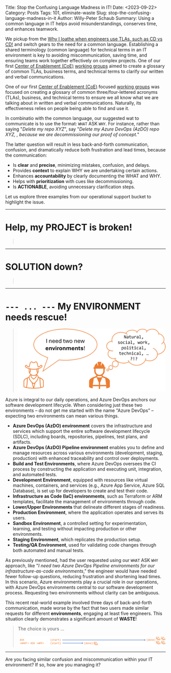 Title: Stop the Confusing Language Madness in IT!
Date: <2023-09-22>
Category: Posts 
Tags: 101, eliminate-waste
Slug: stop-the-confusing-language-madness-in-it
Author: Willy-Peter Schaub
Summary: Using a common language in IT helps avoid misunderstandings, conserves time, and enhances teamwork.

We pickup from the [Why I loathe when engineers use TLAs, such as CD vs CD!](./why-i-hate-tlas.html) and switch gears to the need for a common language. Establishing a shared terminology (common language) for technical terms in an IT environment is key to avoiding miscommunication, saving time, and ensuring teams work together effectively on complex projects. One of our first [Center of Enablement (CoE)](./ceremony-center-of-enablement.html) [working groups](./ceremony-working-group.html) aimed to create a glossary of common TLAs, business terms, and technical terms to clarify our written and verbal communications.

One of our first [Center of Enablement (CoE)](./ceremony-center-of-enablement.html) focused [working groups](./ceremony-working-group.html) was focused on creating a glossary of common three/four-lettered acronyms (TLAs), business, and technical terms to ensure we all know what we are talking about in written and verbal communications. Naturally, its effectiveness relies on people being able to find and use it.

In combinatio with the common language, our suggested wat to communicate is to use the format: ```WHAT``` ASK ```WHY```. For instance, rather than saying "_Delete my repo XYZ_", say "_Delete my Azure DevOps (AzDO) repo XYZ, <URL>, because we are decommissioning our proof of concept._" 

The latter question will result in less back-and-forth communication, confusion, and dramatically reduce both frustration and lead times, because the communication:

- Is **clear** and **precise**, minimizing mistakes, confusion, and delays.
- Provides **context** to explain WHY we are undertaking certain actions.
- Enhances **accountability** by clearly documenting the WHAT and WHY.
- Helps with **prioritization** with cues like decommissioning.
- Is **ACTIONABLE**, avoiding unnecessary clarification steps.

Let us explore three examples from our operational support bucket to highlight the issue.

---

# Help, my PROJECT is broken!

> ![<SAMPLE PIC>](../images/<SLUG>-<1>.png) 

<TBD>

---

# SOLUTION down?

> ![<SAMPLE PIC>](../images/<SLUG>-<1>.png) 

<TBD>

---

# ```--- ... ---``` My ENVIRONMENT needs rescue!

> ![<Environment](../images/common-engineering-stop-the-confusing-language-madness-in-it-1.png) 

Azure is integral to our daily operations, and Azure DevOps anchors our software development lifecycle. When considering just these two environments – do not get me started with the name "Azure DevOps" – expecting two environments can mean various things.

- **Azure DevOps (AzDO) environment** covers the infrastructure and services which support the entire software development lifecycle (SDLC), including boards, repositories, pipelines, test plans, and artifacts. 
- **Azure DevOps (AzDO) Pipeline environment** enables you to define and manage resources across various environments (development, staging, production) with enhanced traceability and control over deployments.
- **Build and Test Environments**, where Azure DevOps oversees the CI process by constructing the application and executing unit, integration, and automated tests.
- **Development Environment**, equipped with resources like virtual machines, containers, and services (e.g., Azure App Service, Azure SQL Database), is set up for developers to create and test their code.
- **Infrastructure as Code (IaC) environments**, such as Terraform or ARM templates, facilitate the management of environments through code.
- **Lower/Upper Environments** that delineate different stages of readiness.
- **Production Environment**, where the application operates and serves its users.
- **Sandbox Environment**, a controlled setting for experimentation, learning, and testing without impacting production or other environments.
- **Staging Environment**, which replicates the production setup.
- **Testing/QA Environment**, used for validating code changes through both automated and manual tests.

As previously mentioned, had the user requested using our ```WHAT``` ASK ```WHY``` approach, like "_I need two Azure DevOps Pipeline environments for our infrastructure-as-code environments_," the engineer would have needed fewer follow-up questions, reducing frustration and shortening lead times. In this scenario, Azure environments play a crucial role in our operations, with Azure DevOps environments central to our software development process. Requesting two environments without clarity can be ambiguous.

This recent real-world example involved three days of back-and-forth communication, made worse by the fact that two users made similar requests for different **environments**, engaging at least five engineers. This situation clearly demonstrates a significant amount of **WASTE**!

> The choice is yours ...
>
> ![Choice](../images/common-engineering-stop-the-confusing-language-madness-in-it-2.png) 

---

Are you facing similar confusion and miscommunication within your IT environment? If so, how are you managing it?

